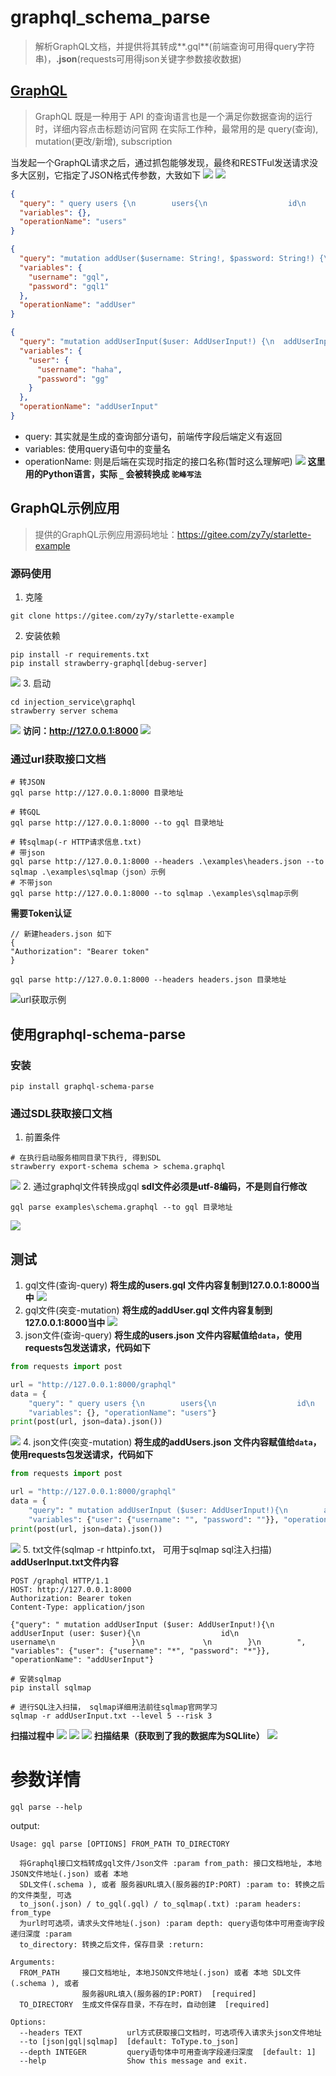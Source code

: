# graphql_schema_parse
> 解析GraphQL文档，并提供将其转成**.gql**(前端查询可用得query字符串)，**.json**(requests可用得json关键字参数接收数据)

## [GraphQL](https://graphql.cn/)
> GraphQL 既是一种用于 API 的查询语言也是一个满足你数据查询的运行时，详细内容点击标题访问官网
在实际工作种，最常用的是 query(查询), mutation(更改/新增), subscription

当发起一个GraphQL请求之后，通过抓包能够发现，最终和RESTFul发送请求没多大区别，它指定了JSON格式传参数，大致如下
![](images/发送graphq.png)
![](images/graphql请求数据.png)
```json
{
  "query": " query users {\n        users{\n                  id\n                  username\n                 }\n             \n        }\n        ",
  "variables": {},
  "operationName": "users"
}
```
```json
{
  "query": "mutation addUser($username: String!, $password: String!) {\n  addUser(username: $username, password: $password) {\n    id\n    username\n  }\n}\n",
  "variables": {
    "username": "gql",
    "password": "gql1"
  },
  "operationName": "addUser"
}
```
```json
{
  "query": "mutation addUserInput($user: AddUserInput!) {\n  addUserInput(user: $user) {\n    id\n    username\n  }\n}\n",
  "variables": {
    "user": {
      "username": "haha",
      "password": "gg"
    }
  },
  "operationName": "addUserInput"
}
```

- query: 其实就是生成的查询部分语句，前端传字段后端定义有返回
- variables: 使用query语句中的变量名
- operationName: 则是后端在实现时指定的接口名称(暂时这么理解吧)
![](images/介绍.png)
**这里用的Python语言，实际 `_` 会被转换成 `驼峰写法`**

## GraphQL示例应用
> 提供的GraphQL示例应用源码地址：https://gitee.com/zy7y/starlette-example
### 源码使用
1. 克隆
```shell
git clone https://gitee.com/zy7y/starlette-example
```
2. 安装依赖
```shell
pip install -r requirements.txt 
pip install strawberry-graphql[debug-server]
```
![](images/依赖安装.png)
3. 启动
```shell
cd injection_service\graphql
strawberry server schema 
```
![](images/微信截图_20220126162625.png)
**访问：http://127.0.0.1:8000**
![](images/微信截图_20220126163024.png)
### 通过url获取接口文档
``` shell
# 转JSON
gql parse http://127.0.0.1:8000 目录地址

# 转GQL
gql parse http://127.0.0.1:8000 --to gql 目录地址

# 转sqlmap(-r HTTP请求信息.txt)
# 带json
gql parse http://127.0.0.1:8000 --headers .\examples\headers.json --to sqlmap .\examples\sqlmap（json）示例
# 不带json
gql parse http://127.0.0.1:8000 --to sqlmap .\examples\sqlmap示例
```
**需要Token认证**
```json5
// 新建headers.json 如下
{
"Authorization": "Bearer token"
}
```
```shell
gql parse http://127.0.0.1:8000 --headers headers.json 目录地址
```
![url获取示例](images/urlheaders.png)
## 使用graphql-schema-parse
### 安装
```shell
pip install graphql-schema-parse
```

### 通过SDL获取接口文档
1. 前置条件
```shell
# 在执行启动服务相同目录下执行, 得到SDL
strawberry export-schema schema > schema.graphql
```
![](images/sdl.png)
2. 通过graphql文件转换成gql
**sdl文件必须是utf-8编码，不是则自行修改**
```shell
gql parse examples\schema.graphql --to gql 目录地址
```
![](images/togql.png)

## 测试
1. gql文件(查询-query)
**将生成的users.gql 文件内容复制到127.0.0.1:8000当中**
![](images/query.png)
2. gql文件(突变-mutation)
**将生成的addUser.gql 文件内容复制到127.0.0.1:8000当中**
![](images/add_user.png)
3. json文件(查询-query)
**将生成的users.json 文件内容赋值给`data`，使用requests包发送请求，代码如下**
```python
from requests import post

url = "http://127.0.0.1:8000/graphql"
data = {
    "query": " query users {\n        users{\n                  id\n                  username\n                 }\n             \n        }\n        ",
    "variables": {}, "operationName": "users"}
print(post(url, json=data).json())
```
![](images/gql-restful.png)
4. json文件(突变-mutation)
**将生成的addUsers.json 文件内容赋值给`data`，使用requests包发送请求，代码如下**
```python
from requests import post

url = "http://127.0.0.1:8000/graphql"
data = {
    "query": " mutation addUserInput ($user: AddUserInput!){\n        addUserInput (user: $user){\n                  id\n                  username\n                 }\n             \n        }\n        ",
    "variables": {"user": {"username": "", "password": ""}}, "operationName": "addUserInput"}
print(post(url, json=data).json())

```
![](images/json-restful.png)
5. txt文件(sqlmap -r httpinfo.txt， 可用于sqlmap sql注入扫描)
**addUserInput.txt文件内容**
```text
POST /graphql HTTP/1.1
HOST: http://127.0.0.1:8000
Authorization: Bearer token
Content-Type: application/json

{"query": " mutation addUserInput ($user: AddUserInput!){\n        addUserInput (user: $user){\n                  id\n                  username\n                 }\n             \n        }\n        ", "variables": {"user": {"username": "*", "password": "*"}}, "operationName": "addUserInput"}
```
```shell
# 安装sqlmap
pip install sqlmap

# 进行SQL注入扫描， sqlmap详细用法前往sqlmap官网学习
sqlmap -r addUserInput.txt --level 5 --risk 3
```
**扫描过程中**
![](images/sqlmap执行过程.png)
![](images/执行时服务被不断请求.png)
![](images/入库数据.png)
**扫描结果（获取到了我的数据库为SQLlite）**
![](images/注入结果.png)

# 参数详情
```shell
gql parse --help 
```
output:
```shell
Usage: gql parse [OPTIONS] FROM_PATH TO_DIRECTORY

  将Graphql接口文档转成gql文件/Json文件 :param from_path: 接口文档地址, 本地JSON文件地址(.json) 或者 本地
  SDL文件(.schema ), 或者 服务器URL填入(服务器的IP:PORT) :param to: 转换之后的文件类型, 可选
  to_json(.json) / to_gql(.gql) / to_sqlmap(.txt) :param headers: from_type
  为url时可选项，请求头文件地址(.json) :param depth: query语句体中可用查询字段递归深度 :param
  to_directory: 转换之后文件，保存目录 :return:

Arguments:
  FROM_PATH     接口文档地址, 本地JSON文件地址(.json) 或者 本地 SDL文件(.schema ), 或者
                服务器URL填入(服务器的IP:PORT)  [required]
  TO_DIRECTORY  生成文件保存目录，不存在时，自动创建  [required]

Options:
  --headers TEXT          url方式获取接口文档时，可选项传入请求头json文件地址
  --to [json|gql|sqlmap]  [default: ToType.to_json]
  --depth INTEGER         query语句体中可用查询字段递归深度  [default: 1]
  --help                  Show this message and exit.

```
